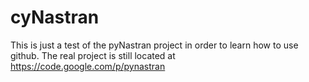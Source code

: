 cyNastran
=========

This is just a test of the pyNastran project in order to learn how to use github.  The real project is still located at https://code.google.com/p/pynastran
